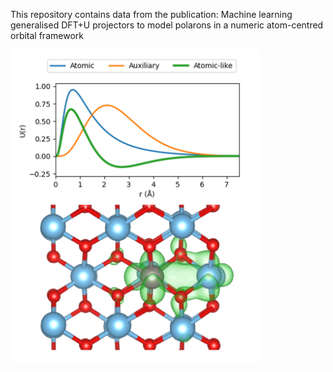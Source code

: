 This repository contains data from the publication: Machine learning generalised DFT+U projectors to model polarons in a numeric atom-centred orbital framework

<img src="Hubbard_projectors.png" width="400" />
